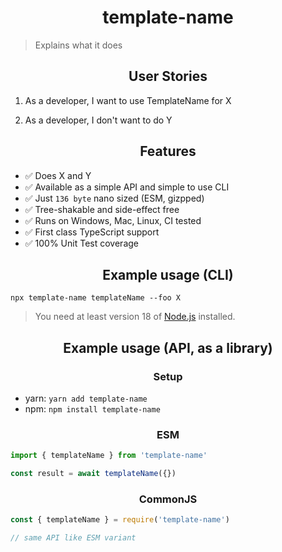 <h1 align="center">template-name</h1>

> Explains what it does

<h2 align="center">User Stories</h2>

1. As a developer, I want to use TemplateName for X

2. As a developer, I don't want to do Y

<h2 align="center">Features</h2>

- ✅ Does X and Y
- ✅ Available as a simple API and simple to use CLI
- ✅ Just `136 byte` nano sized (ESM, gizpped)
- ✅ Tree-shakable and side-effect free
- ✅ Runs on Windows, Mac, Linux, CI tested
- ✅ First class TypeScript support
- ✅ 100% Unit Test coverage

<h2 align="center">Example usage (CLI)</h2>

`npx template-name templateName --foo X`

> You need at least version 18 of [Node.js](https://www.nodejs.org) installed.

<h2 align="center">Example usage (API, as a library)</h2>

<h3 align="center">Setup</h2>

- yarn: `yarn add template-name`
- npm: `npm install template-name`

<h3 align="center">ESM</h2>

```ts
import { templateName } from 'template-name'

const result = await templateName({})
```

<h3 align="center">CommonJS</h2>

```ts
const { templateName } = require('template-name')

// same API like ESM variant
```
